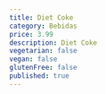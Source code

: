 ```yaml
---
title: Diet Coke
category: Bebidas
price: 3.99
description: Diet Coke
vegetarian: false
vegan: false
glutenFree: false
published: true
---
```

